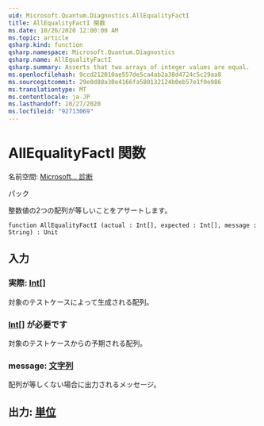 ```yaml
---
uid: Microsoft.Quantum.Diagnostics.AllEqualityFactI
title: AllEqualityFactI 関数
ms.date: 10/26/2020 12:00:00 AM
ms.topic: article
qsharp.kind: function
qsharp.namespace: Microsoft.Quantum.Diagnostics
qsharp.name: AllEqualityFactI
qsharp.summary: Asserts that two arrays of integer values are equal.
ms.openlocfilehash: 9ccd212010ae557de5ca4ab2a38d4724c5c29aa8
ms.sourcegitcommit: 29e0d88a30e4166fa580132124b0eb57e1f0e986
ms.translationtype: MT
ms.contentlocale: ja-JP
ms.lasthandoff: 10/27/2020
ms.locfileid: "92713069"
---
```

# <a name="allequalityfacti-function"></a>AllEqualityFactI 関数

名前空間: [Microsoft... 診断](xref:Microsoft.Quantum.Diagnostics)

パック [](https://nuget.org/packages/)


整数値の2つの配列が等しいことをアサートします。

```qsharp
function AllEqualityFactI (actual : Int[], expected : Int[], message : String) : Unit
```


## <a name="input"></a>入力

### <a name="actual--int"></a>実際: [Int](xref:microsoft.quantum.lang-ref.int)[]

対象のテストケースによって生成される配列。


### <a name="expected--int"></a>[Int](xref:microsoft.quantum.lang-ref.int)[] が必要です

対象のテストケースからの予期される配列。


### <a name="message--string"></a>message: [文字列](xref:microsoft.quantum.lang-ref.string)

配列が等しくない場合に出力されるメッセージ。



## <a name="output--unit"></a>出力: [単位](xref:microsoft.quantum.lang-ref.unit)

